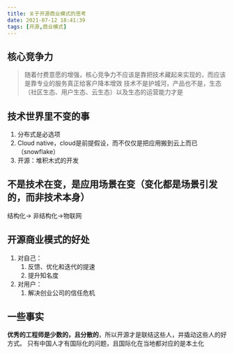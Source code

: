 ```yaml
---
title: 关于开源商业模式的思考
date: 2021-07-12 18:41:39
tags: [开源,商业模式]
---
```




## 核心竞争力

> 随着付费意愿的增强，核心竞争力不应该是靠把技术藏起来实现的，而应该是靠专业的服务真正给客户降本增效 
> 技术不是护城河，产品也不是，生态（社区生态、用户生态、云生态）以及生态的运营能力才是

<!-- more -->

## 技术世界里不变的事

1. 分布式是必选项
2. Cloud native，cloud是前提假设，而不仅仅是把应用搬到云上而已（snowflake）
3. 开源：堆积木式的开发

## 不是技术在变，是应用场景在变（变化都是场景引发的，而非技术本身）

结构化-> 非结构化->物联网

## 开源商业模式的好处

1. 对自己：
   1. 反馈、优化和迭代的提速
   2. 提升知名度
2. 对用户：
   1. 解决创业公司的信任危机

## 一些事实
**优秀的工程师是少数的，且分散的**，所以开源才是联结这些人，并撬动这些人的好方式。
只有中国人才有国际化的问题，且国际化在当地都对应的是本土化